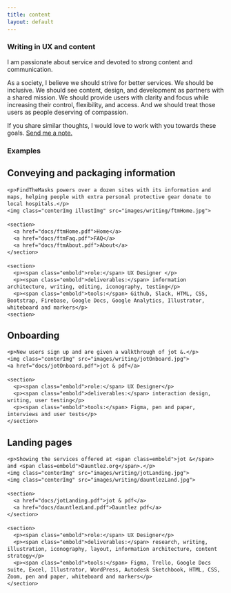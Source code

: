 ```yaml
---
title: content
layout: default
---
```

<article class="aboutContainer contMaxwidth centerGrid">
<article>
  <h1>Writing in UX and content</h1>

  <p>I am passionate about service and devoted to strong content and communication.</p>

  <p>As a society, I believe we should strive for better services. We should be inclusive. We should see content, design, and development as partners with a shared mission. We should provide users with clarity and focus while increasing their control, flexibility, and access. And we should treat those users as people deserving of compassion.</p>

  <p>If you share similar thoughts, I would love to work with you towards these goals. <a href="mailto:ctavispost@gmail.com">Send me a note.</a></p>
</article>

<article class="medBreak">
  <h1>Examples</h1>
  <section class="centerGrid gridGapOne">
    <h2>Conveying and packaging information</h2>

    <p>FindTheMasks powers over a dozen sites with its information and maps, helping people with extra personal protective gear donate to local hospitals.</p>
    <img class="centerImg illustImg" src="images/writing/ftmHome.jpg">

    <section>
      <a href="docs/ftmHome.pdf">Home</a>
      <a href="docs/ftmFaq.pdf">FAQ</a>
      <a href="docs/ftmAbout.pdf">About</a>
    </section>

    <section>
      <p><span class="embold">role:</span> UX Designer </p>
      <p><span class="embold">deliverables:</span> information architecture, writing, editing, iconography, testing</p>
      <p><span class="embold">tools:</span> Github, Slack, HTML, CSS, Bootstrap, Firebase, Google Docs, Google Analytics, Illustrator, whiteboard and markers</p>
    <section>
  </section>

  <section class="centerGrid gridGapOne medBreak">
    <h2>Onboarding</h2>

    <p>New users sign up and are given a walkthrough of jot &.</p>
    <img class="centerImg" src="images/writing/jotOnboard.jpg">
    <a href="docs/jotOnboard.pdf">jot & pdf</a>

    <section>
      <p><span class="embold">role:</span> UX Designer</p>
      <p><span class="embold">deliverables:</span> interaction design, writing, user testing</p>
      <p><span class="embold">tools:</span> Figma, pen and paper, interviews and user tests</p>
    </section>
  </section>

  <section class="centerGrid gridGapOne medBreak">
    <h2>Landing pages</h2>

    <p>Showing the services offered at <span class=embold">jot &</span> and <span class=embold">Dauntlez.org</span>.</p>
    <img class="centerImg" src="images/writing/jotLanding.jpg">
    <img class="centerImg" src="images/writing/dauntlezLand.jpg">

    <section>
      <a href="docs/jotLanding.pdf">jot & pdf</a>
      <a href="docs/dauntlezLand.pdf">Dauntlez pdf</a>
    </section>

    <section>
      <p><span class="embold">role:</span> UX Designer</p>
      <p><span class="embold">deliverables:</span> research, writing, illustration, iconography, layout, information architecture, content strategy</p>
      <p><span class="embold">tools:</span> Figma, Trello, Google Docs suite, Excel, Illustrator, WordPress, Autodesk Sketchbook, HTML, CSS, Zoom, pen and paper, whiteboard and markers</p>
    </section>
  </section>

<!--
  <section class="conditionalFlexRow flexWrap medBreak">
    <h2>Surveys</h2>

    <p>Gathering information to define problems and solutions.</p>
    <img class="centerImg" src="images/writing/">
    <a href="docs/"></a>
    <a href="docs/"></a>
    <a href="docs/"></a>

    <section>
      <p><span class="embold">role:</span> UX Designer</p>
      <p><span class="embold">deliverables:</span> </p>
      <p><span class="embold">tools:</span> </p>
    </section>
  </section>
-->
<!--
  <section class="conditionalFlexRow flexWrap medBreak">
    <h2>Reports and analysis</h2>

    <p>Reccommendations based upon evidence.</p>
    <img class="centerImg" src="images/writing/">
    <a href="docs/"></a>
    <a href="docs/"></a>
    <a href="docs/"></a>

    <p><span class="embold">role:</span> UX Designer</p>
    <p><span class="embold">deliverables:</span> </p>
    <p><span class="embold">tools:</span> </p>
  </section>
-->
</article>
